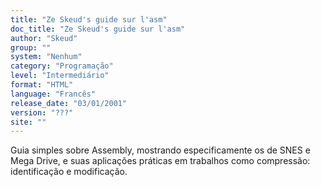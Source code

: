 ```yaml
---
title: "Ze Skeud's guide sur l'asm"
doc_title: "Ze Skeud's guide sur l'asm"
author: "Skeud"
group: ""
system: "Nenhum"
category: "Programação"
level: "Intermediário"
format: "HTML"
language: "Francês"
release_date: "03/01/2001"
version: "???"
site: ""
---
```

Guia simples sobre Assembly, mostrando especificamente os de SNES e Mega Drive, e suas aplicações práticas em trabalhos como compressão: identificação e modificação.